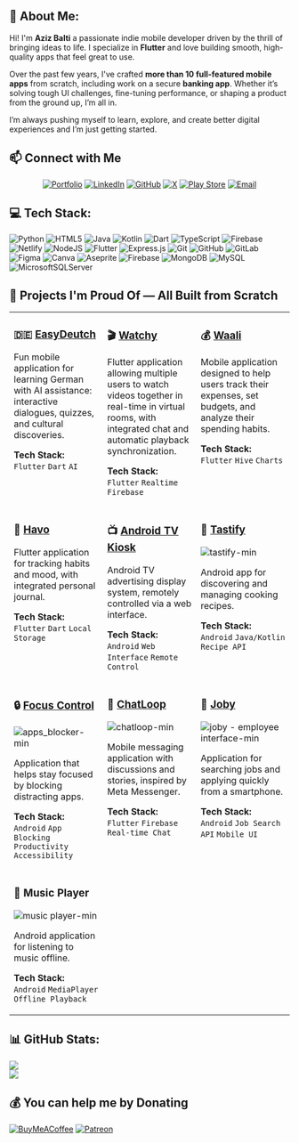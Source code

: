 ## 💫 About Me:
Hi! I'm **Aziz Balti** a passionate indie mobile developer driven by the thrill of bringing ideas to life. I specialize in **Flutter** and love building smooth, high-quality apps that feel great to use.

Over the past few years, I've crafted **more than 10 full-featured mobile apps** from scratch, including work on a secure **banking app**. Whether it’s solving tough UI challenges, fine-tuning performance, or shaping a product from the ground up, I’m all in.

I’m always pushing myself to learn, explore, and create better digital experiences and I’m just getting started.

## 📫 Connect with Me

<div align="center">

[![Portfolio](https://img.shields.io/badge/-Portfolio-FF5722?style=for-the-badge&logo=globe&logoColor=white)](https://delicate-figolla-31b181.netlify.app/)
[![LinkedIn](https://img.shields.io/badge/-LinkedIn-0077B5?style=for-the-badge&logo=linkedin&logoColor=white)](https://www.linkedin.com/in/aziz-balti/)
[![GitHub](https://img.shields.io/badge/-GitHub-181717?style=for-the-badge&logo=github&logoColor=white)](https://github.com/azizbalti82)
[![X](https://img.shields.io/badge/-X-000000?style=for-the-badge&logo=x&logoColor=white)](https://x.com/AzizBalti_)
[![Play Store](https://img.shields.io/badge/-Play%20Store-414141?style=for-the-badge&logo=google-play&logoColor=white)](https://play.google.com/store/apps/dev?id=6076571158097417724)
[![Email](https://img.shields.io/badge/-Email-D14836?style=for-the-badge&logo=gmail&logoColor=white)](mailto:azizbalti.dev@gmail.com)

</div>

## 💻 Tech Stack:
![Python](https://img.shields.io/badge/python-3670A0?style=for-the-badge&logo=python&logoColor=ffdd54) ![HTML5](https://img.shields.io/badge/html5-%23E34F26.svg?style=for-the-badge&logo=html5&logoColor=white) ![Java](https://img.shields.io/badge/java-%23ED8B00.svg?style=for-the-badge&logo=openjdk&logoColor=white) ![Kotlin](https://img.shields.io/badge/kotlin-%237F52FF.svg?style=for-the-badge&logo=kotlin&logoColor=white) ![Dart](https://img.shields.io/badge/dart-%230175C2.svg?style=for-the-badge&logo=dart&logoColor=white) ![TypeScript](https://img.shields.io/badge/typescript-%23007ACC.svg?style=for-the-badge&logo=typescript&logoColor=white) ![Firebase](https://img.shields.io/badge/firebase-%23039BE5.svg?style=for-the-badge&logo=firebase) ![Netlify](https://img.shields.io/badge/netlify-%23000000.svg?style=for-the-badge&logo=netlify&logoColor=#00C7B7) ![NodeJS](https://img.shields.io/badge/node.js-6DA55F?style=for-the-badge&logo=node.js&logoColor=white) ![Flutter](https://img.shields.io/badge/Flutter-%2302569B.svg?style=for-the-badge&logo=Flutter&logoColor=white) ![Express.js](https://img.shields.io/badge/express.js-%23404d59.svg?style=for-the-badge&logo=express&logoColor=%2361DAFB) ![Git](https://img.shields.io/badge/git-%23F05033.svg?style=for-the-badge&logo=git&logoColor=white) ![GitHub](https://img.shields.io/badge/github-%23121011.svg?style=for-the-badge&logo=github&logoColor=white) ![GitLab](https://img.shields.io/badge/gitlab-%23181717.svg?style=for-the-badge&logo=gitlab&logoColor=white) ![Figma](https://img.shields.io/badge/figma-%23F24E1E.svg?style=for-the-badge&logo=figma&logoColor=white) ![Canva](https://img.shields.io/badge/Canva-%2300C4CC.svg?style=for-the-badge&logo=Canva&logoColor=white) ![Aseprite](https://img.shields.io/badge/Aseprite-FFFFFF?style=for-the-badge&logo=Aseprite&logoColor=#7D929E) ![Firebase](https://img.shields.io/badge/firebase-a08021?style=for-the-badge&logo=firebase&logoColor=ffcd34) ![MongoDB](https://img.shields.io/badge/MongoDB-%234ea94b.svg?style=for-the-badge&logo=mongodb&logoColor=white) ![MySQL](https://img.shields.io/badge/mysql-4479A1.svg?style=for-the-badge&logo=mysql&logoColor=white) ![MicrosoftSQLServer](https://img.shields.io/badge/Microsoft%20SQL%20Server-CC2927?style=for-the-badge&logo=microsoft%20sql%20server&logoColor=white)




## 🚀 Projects I'm Proud Of — All Built from Scratch
<table>
<tr>
<td width="33%" valign="top">

### 🇩🇪 [EasyDeutch](https://github.com/yourusername/easydeutch)

Fun mobile application for learning German with AI assistance: interactive dialogues, quizzes, and cultural discoveries.

**Tech Stack:** `Flutter` `Dart` `AI`

</td>
<td width="33%" valign="top">

### 🎬 [Watchy](https://github.com/yourusername/watchy)

Flutter application allowing multiple users to watch videos together in real-time in virtual rooms, with integrated chat and automatic playback synchronization.

**Tech Stack:** `Flutter` `Realtime` `Firebase`

</td>
<td width="33%" valign="top">

### 💰 [Waali](https://github.com/yourusername/waali)

Mobile application designed to help users track their expenses, set budgets, and analyze their spending habits.

**Tech Stack:** `Flutter` `Hive` `Charts`

</td>
</tr>
<tr>
<td width="33%" valign="top">

### 📝 [Havo](https://github.com/yourusername/havo)

Flutter application for tracking habits and mood, with integrated personal journal.

**Tech Stack:** `Flutter` `Dart` `Local Storage`

</td>
<td width="33%" valign="top">

### 📺 [Android TV Kiosk](https://github.com/yourusername/android-tv-kiosk)
Android TV advertising display system, remotely controlled via a web interface.

**Tech Stack:** `Android` `Web Interface` `Remote Control`

</td>
<td width="33%" valign="top">

### 🍳 [Tastify](https://github.com/yourusername/tastify)
![tastify-min](https://github.com/user-attachments/assets/c6dffc47-a65e-4196-89ab-3c1b7aaf78a5)

Android app for discovering and managing cooking recipes.

**Tech Stack:** `Android` `Java/Kotlin` `Recipe API`

</td>
</tr>
<tr>
<td width="33%" valign="top">

### 🔒 [Focus Control](https://github.com/yourusername/focus-control)
![apps_blocker-min](https://github.com/user-attachments/assets/a6b4885f-9fb9-465e-8f78-bde01585b92d)

Application that helps stay focused by blocking distracting apps.

**Tech Stack:** `Android` `App Blocking` `Productivity` `Accessibility` 

</td>
<td width="33%" valign="top">

### 💬 [ChatLoop](https://github.com/yourusername/chatloop)
![chatloop-min](https://github.com/user-attachments/assets/c58098f9-1188-4130-b7a3-c14c0ccd61b6)

Mobile messaging application with discussions and stories, inspired by Meta Messenger.

**Tech Stack:** `Flutter` `Firebase` `Real-time Chat`

</td>
<td width="33%" valign="top">

### 💼 [Joby](https://github.com/yourusername/joby)
![joby - employee interface-min](https://github.com/user-attachments/assets/3fb100a4-295d-44aa-89df-d94dc41a6072)

Application for searching jobs and applying quickly from a smartphone.

**Tech Stack:** `Android` `Job Search API` `Mobile UI`

</td>

<tr>
  <td width="33%" valign="top">

### 🎵 Music Player
![music player-min](https://github.com/user-attachments/assets/2f397340-531a-49ee-999c-54ccbb00b2df)

Android application for listening to music offline.

**Tech Stack:** `Android` `MediaPlayer` `Offline Playback`

</td>

</tr>
</table>
<!-- PROJECT GRID END -->

## 📊 GitHub Stats:
![](https://nirzak-streak-stats.vercel.app/?user=azizbalti82&theme=dark&hide_border=false)<br/>
![](https://github-readme-stats.vercel.app/api/top-langs/?username=azizbalti82&theme=dark&hide_border=false&include_all_commits=true&count_private=true&layout=compact)

## 💰 You can help me by Donating
  [![BuyMeACoffee](https://img.shields.io/badge/Buy%20Me%20a%20Coffee-ffdd00?style=for-the-badge&logo=buy-me-a-coffee&logoColor=black)](https://buymeacoffee.com/azizbalti) [![Patreon](https://img.shields.io/badge/Patreon-F96854?style=for-the-badge&logo=patreon&logoColor=white)](https://patreon.com/azizbalti) 

  
<!-- Proudly created with GPRM ( https://gprm.itsvg.in ) -->
